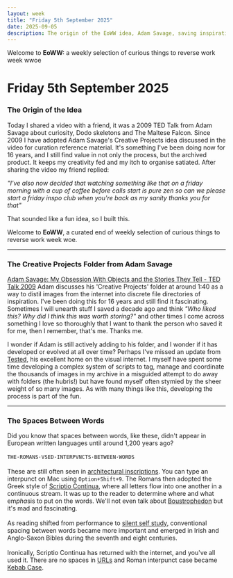 ```yaml
---
layout: week
title: "Friday 5th September 2025"
date: 2025-09-05
description: The origin of the EoWW idea, Adam Savage, saving inspirational images and the spaces between words.
---
```

 
 <div class="motto">
        <p>Welcome to <b>EoWW:</b> a weekly selection of curious things to reverse work week wwoe</p>
        </div>

# Friday 5th September 2025

### The Origin of the Idea

Today I shared a video with a friend, it was a 2009 TED Talk from Adam Savage about curiosity, Dodo skeletons and The Maltese Falcon. Since 2009 I have adopted Adam Savage's Creative Projects idea discussed in the video for curation reference material. It's something I've been doing now for 16 years, and I still find value in not only the process, but the archived product. It keeps my creativity fed and my itch to organise satiated. After sharing the video my friend replied:

*"I've also now decided that watching something like that on a friday morning with a cup of coffee before calls start is pure zen so can we please start a friday inspo club when you're back as my sanity thanks you for that"*

That sounded like a fun idea, so I built this.

Welcome to **EoWW**, a curated end of weekly selection of curious things to reverse work week woe.

***

### The Creative Projects Folder from Adam Savage
[Adam Savage: My Obsession With Objects and the Stories They Tell - TED Talk 2009](https://www.ted.com/talks/adam_savage_my_obsession_with_objects_and_the_stories_they_tell) Adam discusses his 'Creative Projects' folder at around 1:40 as a way to distil images from the internet into discrete file directories of inspiration. I've been doing this for 16 years and still find it fascinating. Sometimes I will unearth stuff I saved a decade ago and think *"Who liked this? Why did I think this was worth storing?"* and other times I come across something I love so thoroughly that I want to thank the person who saved it for me, then I remember, that's me. Thanks me.

I wonder if Adam is still actively adding to his folder, and I wonder if it has developed or evolved at all over time? Perhaps I've missed an update from [Tested](https://www.youtube.com/channel/UCiDJtJKMICpb9B1qf7qjEOA), his excellent home on the visual internet. I myself have spent some time developing a complex system of scripts to tag, manage and coordinate the thousands of images in my archive in a misguided attempt to do away with folders (the hubris!) but have found myself often stymied by the sheer weight of so many images. As with many things like this, developing the process is part of the fun.

***

### The Spaces Between Words
Did you know that spaces between words, like these, didn't appear in European written languages until around 1,200 years ago?
<br><br>```THE·ROMANS·VSED·INTERPVNCTS·BETWEEN·WORDS```<br><br>
These are still often seen in [architectural inscriptions](https://commons.wikimedia.org/wiki/File:Pantheon_Rom_1_cropped.jpg#/media/File:Pantheon_Rom_1_cropped.jpg). You can type an interpunct on Mac using ```Option+Shift+9```. The Romans then adopted the Greek style of [Scriptio Continua](https://en.wikipedia.org/wiki/Scriptio_continua), where all letters flow into one another in a continuous stream. It was up to the reader to determine where and what em*pha*sis to put on the words. We'll not even talk about [Boustrophedon](https://en.wikipedia.org/wiki/Boustrophedon) but it's mad and fascinating.<br><br>As reading shifted from performance to [silent self study](https://en.wikipedia.org/wiki/Silent_reading), conventional spacing between words became more important and emerged in Irish and Anglo-Saxon Bibles during the seventh and eight centuries.<br><br>Ironically, Scriptio Continua has returned with the internet, and you've all used it. There are no spaces in [URLs](https://en.wikipedia.org/wiki/URL) and Roman interpunct case became [Kebab Case](https://en.wikipedia.org/wiki/Letter_case#Kebab_case). 

